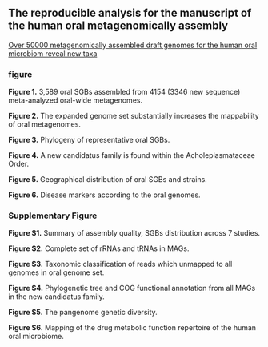 ## The reproducible analysis for the manuscript of the human oral metagenomically assembly

[Over 50000 metagenomically assembled draft genomes for the human oral microbiom
reveal new taxa](https://www.biorxiv.org/content/10.1101/820365v1)

### figure
**Figure 1.** 3,589 oral SGBs assembled from 4154 (3346 new sequence) meta-analyzed oral-wide metagenomes. 

**Figure 2.** The expanded genome set substantially increases the mappability of oral metagenomes. 

**Figure 3.** Phylogeny of representative oral SGBs.

**Figure 4.** A new candidatus family is found within the Acholeplasmataceae Order.

**Figure 5.** Geographical distribution of oral SGBs and strains.

**Figure 6.** Disease markers according to the oral genomes.

### Supplementary Figure
**Figure S1.** Summary of assembly quality, SGBs distribution across 7 studies.

**Figure S2.** Complete set of rRNAs and tRNAs in MAGs.

**Figure S3.** Taxonomic classification of reads which unmapped to all genomes in oral genome set.

**Figure S4.** Phylogenetic tree and COG functional annotation from all MAGs in the new candidatus family.

**Figure S5.** The pangenome genetic diversity.

**Figure S6.** Mapping of the drug metabolic function repertoire of the human oral microbiome.
